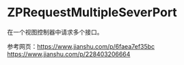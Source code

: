 # ZPRequestMultipleSeverPort
在一个视图控制器中请求多个接口。

参考网页：https://www.jianshu.com/p/6faea7ef35bc https://www.jianshu.com/p/228403206664
